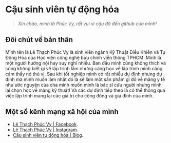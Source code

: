 
# Cậu sinh viên tự động hóa

> *Xin chào, mình là Phúc Vy, rất vui vì cậu đã đến github của mình!*

## Đôi chút về bản thân

Mình tên là Lê Thạch Phúc Vy là sinh viên ngành Kỹ Thuật Điều Khiển và Tự Động Hóa của Học viện công nghệ bưu chính viễn thông TPHCM. Mình là một người hướng nội hay suy nghĩ nhiều. Ban đầu mình cũng không thích và cũng không biết gì về lập trình lắm nhưng càng học về lập trình mình càng cảm thấy nó thú vị. Sau khi tốt nghiệp mình có rất nhiều dự định nhưng dự định mà mình muốn làm nhất đó là sẽ làm một sản phẩm gì đó về mảng y tế như ước nguyện của cha mình muốn mình là bác sĩ cứu người nhưng mình lại chọn học về mảng kỹ thuật! Và các dự định tiếp theo là có thể thông qua việc lập trình mang lại các giá trị cho cộng đồng và gia đình của mình.

## Một số kênh mạng xã hội của mình

- [Lê Thạch Phúc Vy | Facebook](https://www.facebook.com/profile.php?id=100076464913673).
- [Lê Thạch Phúc Vy | Instagram](https://www.instagram.com/phucvy.vyphuc/).
- [Cậu sinh viên tự động hóa | Blog](https://github.com/pvy-it-tdh).
